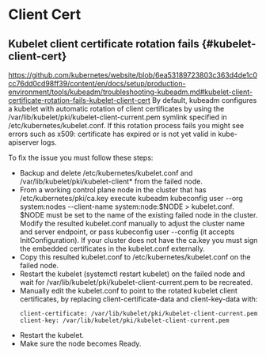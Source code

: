 # Client Cert

## Kubelet client certificate rotation fails {#kubelet-client-cert}
https://github.com/kubernetes/website/blob/6ea53189723803c363d4de1c0cc76dd0cd98ff39/content/en/docs/setup/production-environment/tools/kubeadm/troubleshooting-kubeadm.md#kubelet-client-certificate-rotation-fails-kubelet-client-cert
By default, kubeadm configures a kubelet with automatic rotation of client certificates by using 
the /var/lib/kubelet/pki/kubelet-client-current.pem symlink specified in /etc/kubernetes/kubelet.conf. 
If this rotation process fails you might see errors such as x509: certificate has expired or is not yet valid in kube-apiserver logs. 

To fix the issue you must follow these steps:
- Backup and delete /etc/kubernetes/kubelet.conf and /var/lib/kubelet/pki/kubelet-client* from the failed node.
- From a working control plane node in the cluster that has /etc/kubernetes/pki/ca.key
  execute kubeadm kubeconfig user --org system:nodes --client-name system:node:$NODE > kubelet.conf. 
  $NODE must be set to the name of the existing failed node in the cluster. 
  Modify the resulted kubelet.conf manually to adjust the cluster name and server endpoint, or pass kubeconfig user --config (it accepts InitConfiguration). 
  If your cluster does not have the ca.key you must sign the embedded certificates in the kubelet.conf externally.
- Copy this resulted kubelet.conf to /etc/kubernetes/kubelet.conf on the failed node.
- Restart the kubelet (systemctl restart kubelet) on the failed node and wait for /var/lib/kubelet/pki/kubelet-client-current.pem to be recreated.
- Manually edit the kubelet.conf to point to the rotated kubelet client certificates, by replacing client-certificate-data and client-key-data with:
  ```
  client-certificate: /var/lib/kubelet/pki/kubelet-client-current.pem
  client-key: /var/lib/kubelet/pki/kubelet-client-current.pem
  ```
- Restart the kubelet.
- Make sure the node becomes Ready.
